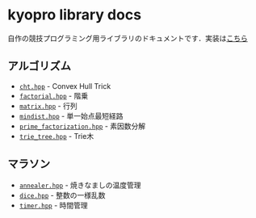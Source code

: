 # kyopro library docs

自作の競技プログラミング用ライブラリのドキュメントです．実装は[こちら](https://github.com/nono927/kyopro)

## アルゴリズム

* [`cht.hpp`](algorithm/cht.md) - Convex Hull Trick
* [`factorial.hpp`](algorithm/factorial.md) - 階乗
* [`matrix.hpp`](algorithm/matrix.md) - 行列
* [`mindist.hpp`](algorithm/mindist.md) - 単一始点最短経路
* [`prime_factorization.hpp`](algorithm/prime_factorization.md) - 素因数分解
* [`trie_tree.hpp`](algorithm/trie_tree.md) - Trie木

## マラソン

* [`annealer.hpp`](marathon/annealer.md) - 焼きなましの温度管理
* [`dice.hpp`](marathon/dice.md) - 整数の一様乱数
* [`timer.hpp`](marathon/timer.md) - 時間管理